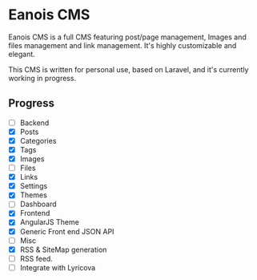 # Eanois CMS

Eanois CMS is a full CMS featuring post/page management,
Images and files management and link management. It's highly customizable and elegant.

This CMS is written for personal use, based on Laravel, and it's currently working in progress.

## Progress

* [ ] Backend
 * [x] Posts
  * [x] Categories
  * [x] Tags
 * [x] Images
 * [ ] Files
 * [x] Links
 * [x] Settings
 * [x] Themes
 * [ ] Dashboard
* [x] Frontend
 * [x] AngularJS Theme
 * [x] Generic Front end JSON API
* [ ] Misc
 * [x] RSS & SiteMap generation
 * [ ] RSS feed.
 * [ ] Integrate with Lyricova